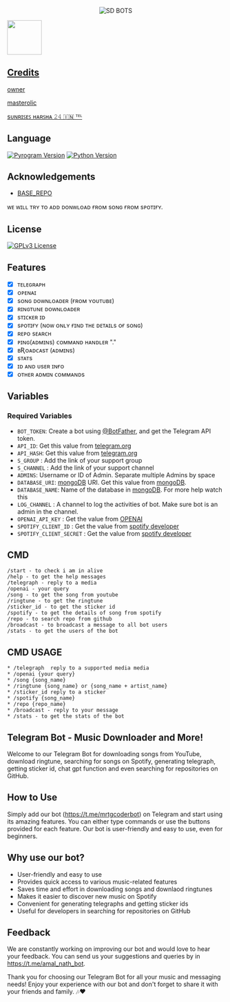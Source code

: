 <p align="center">
  <img src="https://telegra.ph/file/746ebbcfbf928ab8e6490.jpg" alt="SD BOTS">
</p>

<a href="https://t.me/mrtgcoderbot">
  <img src="https://img.shields.io/badge/ʙᴏᴛ-blue?logo=telegram" width="80">



## Credits

[owner](https://t.me/MrTG_Coder)

[masterolic](https://t.me/masterolic)

[sᴜɴʀɪꜱᴇꜱ ʜᴀʀꜱʜᴀ 𝟸𝟺 🇮🇳 ᵀᴱᴸ](https://t.me/Sunrises_24)


## Language

[![Pyrogram Version](https://img.shields.io/badge/Pyrogram-2.0.30-orange)](https://docs.pyrogram.org/)
[![Python Version](https://img.shields.io/badge/Python-.10.8-blue)](https://www.python.org/)

## Acknowledgements

 - [BASE_REPO](https://github.com/Devil-Botz/Elsa)

ᴡᴇ ᴡɪʟʟ ᴛʀʏ ᴛᴏ ᴀᴅᴅ ᴅᴏɴᴡʟᴏᴀᴅ ғʀᴏᴍ sᴏɴɢ ғʀᴏᴍ sᴘᴏᴛɪғʏ.

## License

[![GPLv3 License](https://img.shields.io/badge/License-GPL%20v3-yellow.svg)](https://github.com/master-code-r/coder/blob/main/LICENSE)





## Features

- [x] ᴛᴇʟᴇɢʀᴀᴘʜ
- [x] ᴏᴘᴇɴᴀɪ
- [x] sᴏɴɢ ᴅᴏᴡɴʟᴏᴀᴅᴇʀ (ғʀᴏᴍ ʏᴏᴜᴛᴜʙᴇ)
- [x] ʀɪɴɢᴛᴜɴᴇ ᴅᴏᴡɴʟᴏᴀᴅᴇʀ
- [x] sᴛɪᴄᴋᴇʀ ɪᴅ
- [x] sᴘᴏᴛɪғʏ (ɴᴏᴡ ᴏɴʟʏ ғɪɴᴅ ᴛʜᴇ ᴅᴇᴛᴀɪʟs ᴏғ sᴏɴɢ)
- [x] ʀᴇᴘᴏ sᴇᴀʀᴄʜ
- [x] ᴘɪɴɢ(ᴀᴅᴍɪɴs) ᴄᴏᴍᴍᴀɴᴅ ʜᴀɴᴅʟᴇʀ "."
- [x] ʙƦᴏᴀᴅᴄᴀsᴛ (ᴀᴅᴍɪɴs)
- [x] sᴛᴀᴛs
- [x] ɪᴅ ᴀɴᴅ ᴜsᴇʀ ɪɴғᴏ
- [x] ᴏᴛʜᴇʀ ᴀᴅᴍɪɴ ᴄᴏᴍᴍᴀɴᴅs

## Variables

### Required Variables
* `BOT_TOKEN`: Create a bot using [@BotFather](https://telegram.dog/BotFather), and get the Telegram API token.
* `API_ID`: Get this value from [telegram.org](https://my.telegram.org/apps)
* `API_HASH`: Get this value from [telegram.org](https://my.telegram.org/apps)
* `S_GROUP` : Add the link of your support group 
* `S_CHANNEL` : Add the link of your support channel 
* `ADMINS`: Username or ID of Admin. Separate multiple Admins by space
* `DATABASE_URI`: [mongoDB](https://www.mongodb.com) URI. Get this value from [mongoDB](https://www.mongodb.com).
* `DATABASE_NAME`: Name of the database in [mongoDB](https://www.mongodb.com). For more help watch this 
* `LOG_CHANNEL` : A channel to log the activities of bot. Make sure bot is an admin in the channel.
* `OPENAI_API_KEY` : Get the value from [OPENAI](https://platform.openai.com/api-keys)
* `SPOTIFY_CLIENT_ID` : Get the value from [spotify developer](https://developer.spotify.com/)
* `SPOTIFY_CLIENT_SECRET` : Get the value from [spotify developer](https://developer.spotify.com/)

## CMD

```
/start - to check i am in alive
/help - to get the help messages
/telegraph - reply to a media
/openai - your query
/song - to get the song from youtube
/ringtune - to get the ringtune
/sticker_id - to get the sticker id
/spotify - to get the details of song from spotify
/repo - to search repo from github
/broadcast - to broadcast a message to all bot users
/stats - to get the users of the bot
```

## CMD USAGE

```
* /telegraph  reply to a supported media media
* /openai {your query}
* /song {song_name}
* /ringtune {song_name} or {song_name + artist_name}
* /sticker_id reply to a sticker
* /spotify {song_name}
* /repo {repo_name}
* /broadcast - reply to your message
* /stats - to get the stats of the bot 
```

## Telegram Bot - Music Downloader and More!

Welcome to our Telegram Bot for downloading songs from YouTube, download ringtune, searching for songs on Spotify, generating telegraph, getting sticker id, chat gpt function and even searching for repositories on GitHub.


## How to Use

Simply add our bot (https://t.me/mrtgcoderbot) on Telegram and start using its amazing features. You can either type commands or use the buttons provided for each feature. Our bot is user-friendly and easy to use, even for beginners.

## Why use our bot?

- User-friendly and easy to use
- Provides quick access to various music-related features
- Saves time and effort in downloading songs and downlaod ringtunes
- Makes it easier to discover new music on Spotify
- Convenient for generating telegraphs and getting sticker ids
- Useful for developers in searching for repositories on GitHub

## Feedback

We are constantly working on improving our bot and would love to hear your feedback. You can send us your suggestions and queries by in https://t.me/amal_nath_bot.

Thank you for choosing our Telegram Bot for all your music and messaging needs! Enjoy your experience with our bot and don't forget to share it with your friends and family. 🎶❤️
      
